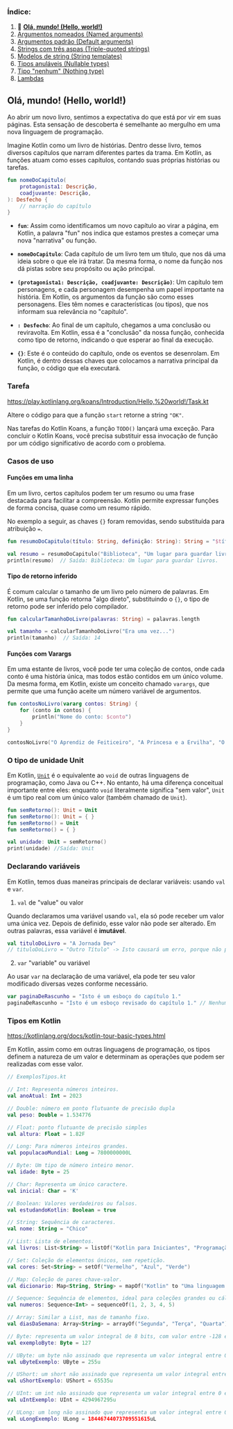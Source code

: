### Índice:

1. 📖 **[Olá, mundo! (Hello, world!)](https://github.com/rsicarelli/kotlin-koans-edu-br/blob/main/koans/src/commonMain/kotlin/com/rsicarelli/koansbr/introduction/helloWorld/README.md)**
2. [Argumentos nomeados (Named arguments)](https://github.com/rsicarelli/kotlin-koans-edu-br/blob/main/koans/src/commonMain/kotlin/com/rsicarelli/koansbr/introduction/namedArguments/README.md)
3. [Argumentos padrão (Default arguments)](https://github.com/rsicarelli/kotlin-koans-edu-br/blob/main/koans/src/commonMain/kotlin/com/rsicarelli/koansbr/introduction/defaultArguments/README.md)
4. [Strings com três aspas (Triple-quoted strings)](https://github.com/rsicarelli/kotlin-koans-edu-br/blob/main/koans/src/commonMain/kotlin/com/rsicarelli/koansbr/introduction/tripleQuotedStrings/README.md)
5. [Modelos de string (String templates)](https://github.com/rsicarelli/kotlin-koans-edu-br/blob/main/koans/src/commonMain/kotlin/com/rsicarelli/koansbr/introduction/stringTemplates/README.md)
6. [Tipos anuláveis (Nullable types)](https://github.com/rsicarelli/kotlin-koans-edu-br/blob/main/koans/src/commonMain/kotlin/com/rsicarelli/koansbr/introduction/nullableTypes/README.md)
7. [Tipo "nenhum" (Nothing type)](https://github.com/rsicarelli/kotlin-koans-edu-br/blob/main/koans/src/commonMain/kotlin/com/rsicarelli/koansbr/introduction/nothingType/README.md)
8. [Lambdas](https://github.com/rsicarelli/kotlin-koans-edu-br/blob/main/koans/src/commonMain/kotlin/com/rsicarelli/koansbr/introduction/lambdas/README.md)

## Olá, mundo! (Hello, world!)

Ao abrir um novo livro, sentimos a expectativa do que está por vir em suas páginas. Esta sensação de descoberta é semelhante ao mergulho em
uma nova linguagem de programação.

Imagine Kotlin como um livro de histórias. Dentro desse livro, temos diversos capítulos que narram diferentes partes da trama. Em Kotlin, as
funções atuam como esses capítulos, contando suas próprias histórias ou tarefas.

```kotlin
fun nomeDoCapitulo(
    protagonista1: Descrição,
    coadjuvante: Descrição,
): Desfecho {
    // narração do capítulo
}
```

- **`fun`**: Assim como identificamos um novo capítulo ao virar a página, em Kotlin, a palavra "fun" nos indica que estamos prestes a
  começar uma nova "narrativa" ou função.

- **`nomeDoCapitulo`**: Cada capítulo de um livro tem um título, que nos dá uma ideia sobre o que ele irá tratar. Da mesma forma, o nome da
  função nos dá pistas sobre seu propósito ou ação principal.

- **`(protagonista1: Descrição, coadjuvante: Descrição)`**: Um capítulo tem personagens, e cada personagem desempenha um papel importante na
  história. Em Kotlin, os argumentos da função são como esses personagens. Eles têm nomes e características (ou tipos), que nos informam sua
  relevância no "capítulo".

- **`: Desfecho`**: Ao final de um capítulo, chegamos a uma conclusão ou reviravolta. Em Kotlin, essa é a "conclusão" da nossa função,
  conhecida como tipo de retorno, indicando o que esperar ao final da execução.

- **`{}`**: Este é o conteúdo do capítulo, onde os eventos se desenrolam. Em Kotlin, é dentro dessas chaves que colocamos a narrativa
  principal da função, o código que ela executará.

### Tarefa

https://play.kotlinlang.org/koans/Introduction/Hello,%20world!/Task.kt

Altere o código para que a função `start` retorne a string `"OK"`.

Nas tarefas do Kotlin Koans, a função `TODO()` lançará uma exceção.
Para concluir o Kotlin Koans, você precisa substituir essa invocação de função por um código significativo de acordo com o problema.

### Casos de uso

#### Funções em uma linha

Em um livro, certos capítulos podem ter um resumo ou uma frase destacada para facilitar a compreensão. Kotlin permite expressar funções de
forma concisa, quase como um resumo rápido.

No exemplo a seguir, as chaves `{}` foram removidas, sendo substituída para atribuição `=`.

```kotlin
fun resumoDoCapitulo(título: String, definição: String): String = "$título: $definição"

val resumo = resumoDoCapitulo("Biblioteca", "Um lugar para guardar livros.")
println(resumo)  // Saída: Biblioteca: Um lugar para guardar livros.
```

#### Tipo de retorno inferido

É comum calcular o tamanho de um livro pelo número de palavras. Em Kotlin, se uma função retorna "algo direto", substituindo o `{}`, o tipo
de retorno pode ser inferido pelo compilador.

```kotlin
fun calcularTamanhoDoLivro(palavras: String) = palavras.length

val tamanho = calcularTamanhoDoLivro("Era uma vez...")
println(tamanho)  // Saída: 14
```

#### Funções com Varargs

Em uma estante de livros, você pode ter uma coleção de contos, onde cada conto é uma história única, mas todos estão contidos em um único
volume. Da mesma forma, em Kotlin, existe um conceito chamado `varargs`, que permite que uma função aceite um número variável de argumentos.

```kotlin
fun contosNoLivro(vararg contos: String) {
    for (conto in contos) {
        println("Nome do conto: $conto")
    }
}

contosNoLivro("O Aprendiz de Feiticeiro", "A Princesa e a Ervilha", "O Cavaleiro e o Dragão")
```

### O tipo de unidade Unit

Em Kotlin, [`Unit`](https://kotlinlang.org/docs/functions.html#unit-returning-functions) é o equivalente ao `void` de outras linguagens de
programação, como Java ou C++. No entanto, há uma diferença conceitual importante entre eles: enquanto `void` literalmente significa "sem
valor", `Unit` é um tipo real com um único valor (também chamado de `Unit`).

```kotlin
fun semRetorno(): Unit = Unit
fun semRetorno(): Unit = { }
fun semRetorno() = Unit
fun semRetorno() = { }

val unidade: Unit = semRetorno()
print(unidade) //Saída: Unit
```

### Declarando variáveis

Em Kotlin, temos duas maneiras principais de declarar variáveis: usando `val` e `var`.

1. `val` de "value" ou valor

Quando declaramos uma variável usando `val`, ela só pode receber um valor uma única vez. Depois de definido, esse valor não pode ser
alterado.
Em outras palavras, essa variável é **imutável**.

```kotlin
val tituloDoLivro = "A Jornada Dev"
// tituloDoLivro = "Outro Título" -> Isto causará um erro, porque não podemos mudar o valor de uma variável 'val' após atribuí-la.
```

2. `var` "variable" ou variável

Ao usar `var` na declaração de uma variável, ela pode ter seu valor modificado diversas vezes conforme necessário.

```kotlin
var paginaDeRascunho = "Isto é um esboço do capítulo 1."
paginaDeRascunho = "Isto é um esboço revisado do capítulo 1." // Nenhum erro aqui, porque podemos mudar o valor de uma variável 'var'.
```

### Tipos em Kotlin

https://kotlinlang.org/docs/kotlin-tour-basic-types.html

Em Kotlin, assim como em outras linguagens de programação, os tipos definem a natureza de um valor e determinam as operações que podem ser
realizadas com esse valor.

```kotlin
// ExemplosTipos.kt

// Int: Representa números inteiros.
val anoAtual: Int = 2023

// Double: número em ponto flutuante de precisão dupla
val peso: Double = 1.534776

// Float: ponto flutuante de precisão simples
val altura: Float = 1.82F

// Long: Para números inteiros grandes.
val populacaoMundial: Long = 7800000000L

// Byte: Um tipo de número inteiro menor.
val idade: Byte = 25

// Char: Representa um único caractere.
val inicial: Char = 'K'

// Boolean: Valores verdadeiros ou falsos.
val estudandoKotlin: Boolean = true

// String: Sequência de caracteres.
val nome: String = "Chico"

// List: Lista de elementos.
val livros: List<String> = listOf("Kotlin para Iniciantes", "Programação Funcional")

// Set: Coleção de elementos únicos, sem repetição.
val cores: Set<String> = setOf("Vermelho", "Azul", "Verde")

// Map: Coleção de pares chave-valor.
val dicionario: Map<String, String> = mapOf("Kotlin" to "Uma linguagem de programação", "Lua" to "Outra linguagem de programação")

// Sequence: Sequência de elementos, ideal para coleções grandes ou cálculos mais pesados.
val numeros: Sequence<Int> = sequenceOf(1, 2, 3, 4, 5)

// Array: Similar a List, mas de tamanho fixo.
val diasDaSemana: Array<String> = arrayOf("Segunda", "Terça", "Quarta")

// Byte: representa um valor integral de 8 bits, com valor entre -128 e 127.
val exemploByte: Byte = 127

// UByte: um byte não assinado que representa um valor integral entre 0 e 255.
val uByteExemplo: UByte = 255u

// UShort: um short não assinado que representa um valor integral entre 0 e 65,535.
val uShortExemplo: UShort = 65535u

// UInt: um int não assinado que representa um valor integral entre 0 e 4,294,967,295.
val uIntExemplo: UInt = 4294967295u

// ULong: um long não assinado que representa um valor integral entre 0 e 18,446,744,073,709,551,615.
val uLongExemplo: ULong = 18446744073709551615uL
```
